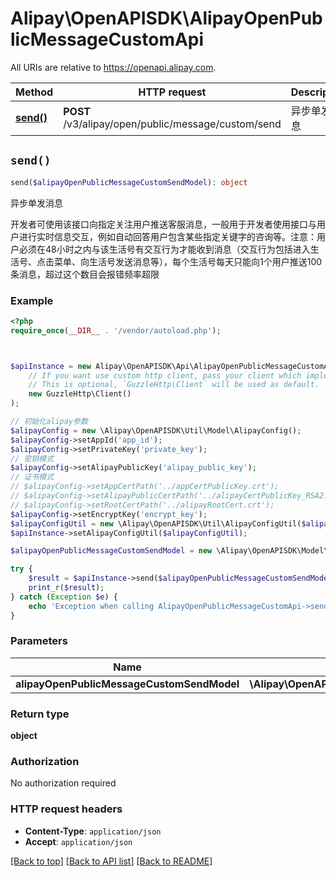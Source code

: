 # Alipay\OpenAPISDK\AlipayOpenPublicMessageCustomApi

All URIs are relative to https://openapi.alipay.com.

Method | HTTP request | Description
------------- | ------------- | -------------
[**send()**](AlipayOpenPublicMessageCustomApi.md#send) | **POST** /v3/alipay/open/public/message/custom/send | 异步单发消息


## `send()`

```php
send($alipayOpenPublicMessageCustomSendModel): object
```

异步单发消息

开发者可使用该接口向指定关注用户推送客服消息，一般用于开发者使用接口与用户进行实时信息交互，例如自动回答用户包含某些指定关键字的咨询等。注意：用户必须在48小时之内与该生活号有交互行为才能收到消息（交互行为包括进入生活号、点击菜单、向生活号发送消息等），每个生活号每天只能向1个用户推送100条消息，超过这个数目会报错频率超限

### Example

```php
<?php
require_once(__DIR__ . '/vendor/autoload.php');



$apiInstance = new Alipay\OpenAPISDK\Api\AlipayOpenPublicMessageCustomApi(
    // If you want use custom http client, pass your client which implements `GuzzleHttp\ClientInterface`.
    // This is optional, `GuzzleHttp\Client` will be used as default.
    new GuzzleHttp\Client()
);

// 初始化alipay参数
$alipayConfig = new \Alipay\OpenAPISDK\Util\Model\AlipayConfig();
$alipayConfig->setAppId('app_id');
$alipayConfig->setPrivateKey('private_key');
// 密钥模式
$alipayConfig->setAlipayPublicKey('alipay_public_key');
// 证书模式
// $alipayConfig->setAppCertPath('../appCertPublicKey.crt');
// $alipayConfig->setAlipayPublicCertPath('../alipayCertPublicKey_RSA2.crt');
// $alipayConfig->setRootCertPath('../alipayRootCert.crt');
$alipayConfig->setEncryptKey('encrypt_key');
$alipayConfigUtil = new \Alipay\OpenAPISDK\Util\AlipayConfigUtil($alipayConfig);
$apiInstance->setAlipayConfigUtil($alipayConfigUtil);

$alipayOpenPublicMessageCustomSendModel = new \Alipay\OpenAPISDK\Model\AlipayOpenPublicMessageCustomSendModel(); // \Alipay\OpenAPISDK\Model\AlipayOpenPublicMessageCustomSendModel

try {
    $result = $apiInstance->send($alipayOpenPublicMessageCustomSendModel);
    print_r($result);
} catch (Exception $e) {
    echo 'Exception when calling AlipayOpenPublicMessageCustomApi->send: ', $e->getMessage(), PHP_EOL;
}
```

### Parameters

Name | Type | Description  | Notes
------------- | ------------- | ------------- | -------------
 **alipayOpenPublicMessageCustomSendModel** | **\Alipay\OpenAPISDK\Model\AlipayOpenPublicMessageCustomSendModel**|  | [optional]

### Return type

**object**

### Authorization

No authorization required

### HTTP request headers

- **Content-Type**: `application/json`
- **Accept**: `application/json`

[[Back to top]](#) [[Back to API list]](../../README.md#api-endpoints)
[[Back to README]](../../README.md)
